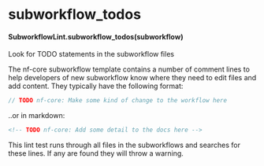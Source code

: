 # subworkflow_todos

#### SubworkflowLint.subworkflow_todos(subworkflow)

Look for TODO statements in the subworkflow files

The nf-core subworkflow template contains a number of comment lines to help developers
of new subworkflow know where they need to edit files and add content.
They typically have the following format:

```groovy
// TODO nf-core: Make some kind of change to the workflow here
```

..or in markdown:

```html
<!-- TODO nf-core: Add some detail to the docs here -->
```

This lint test runs through all files in the subworkflows and searches for these lines.
If any are found they will throw a warning.
